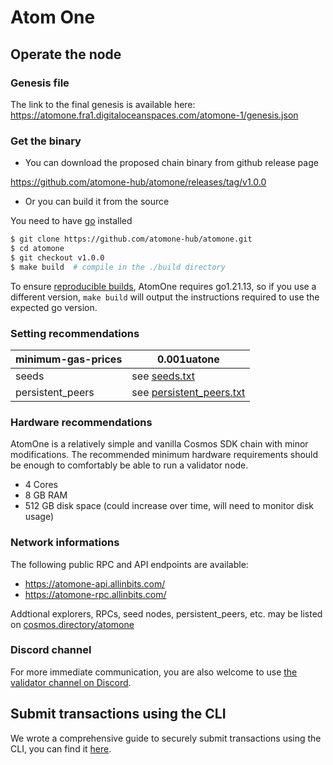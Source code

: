 # Atom One

## Operate the node

### Genesis file

The link to the final genesis is available here:
https://atomone.fra1.digitaloceanspaces.com/atomone-1/genesis.json

### Get the binary

- You can download the proposed chain binary from github release page

https://github.com/atomone-hub/atomone/releases/tag/v1.0.0

- Or you can build it from the source

You need to have [go](https://go.dev/doc/install) installed

```sh
$ git clone https://github.com/atomone-hub/atomone.git
$ cd atomone
$ git checkout v1.0.0
$ make build  # compile in the ./build directory
```

To ensure [reproducible builds](https://github.com/atomone-hub/atomone#reproducible-builds),
AtomOne requires go1.21.13, so if you use a different version, `make build`
will output the instructions required to use the expected go version.

### Setting recommendations

| minimum-gas-prices | 0.001uatone                                         |
|--------------------|------------------------------------------------------|
| seeds              | see [seeds.txt](https://github.com/atomone-hub/atomone-validator-community/blob/main/atomone-1/seeds.txt)                       |
| persistent_peers   | see [persistent_peers.txt](https://github.com/atomone-hub/atomone-validator-community/blob/main/atomone-1/persistent_peers.txt) |


### Hardware recommendations

AtomOne is a relatively simple and vanilla Cosmos SDK chain with minor modifications. The recommended minimum hardware requirements should be enough to comfortably be able to run a validator node.

- 4 Cores
- 8 GB RAM
- 512 GB disk space (could increase over time, will need to monitor disk usage)

### Network informations

The following public RPC and API endpoints are available:

- https://atomone-api.allinbits.com/
- https://atomone-rpc.allinbits.com/

Addtional explorers, RPCs, seed nodes, persistent_peers, etc. may be listed on [cosmos.directory/atomone](https://cosmos.directory/atomone)

### Discord channel

For more immediate communication, you are also welcome to use [the validator channel on Discord](https://discord.com/channels/1050058681414340701/1052259303924445204).

## Submit transactions using the CLI

We wrote a comprehensive guide to securely submit transactions using the CLI,
you can find it [here](submit-tx-securely.md).
